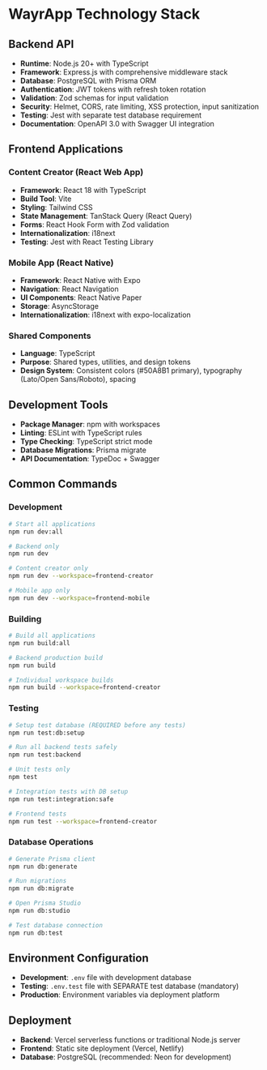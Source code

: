 # WayrApp Technology Stack

## Backend API
- **Runtime**: Node.js 20+ with TypeScript
- **Framework**: Express.js with comprehensive middleware stack
- **Database**: PostgreSQL with Prisma ORM
- **Authentication**: JWT tokens with refresh token rotation
- **Validation**: Zod schemas for input validation
- **Security**: Helmet, CORS, rate limiting, XSS protection, input sanitization
- **Testing**: Jest with separate test database requirement
- **Documentation**: OpenAPI 3.0 with Swagger UI integration

## Frontend Applications

### Content Creator (React Web App)
- **Framework**: React 18 with TypeScript
- **Build Tool**: Vite
- **Styling**: Tailwind CSS
- **State Management**: TanStack Query (React Query)
- **Forms**: React Hook Form with Zod validation
- **Internationalization**: i18next
- **Testing**: Jest with React Testing Library

### Mobile App (React Native)
- **Framework**: React Native with Expo
- **Navigation**: React Navigation
- **UI Components**: React Native Paper
- **Storage**: AsyncStorage
- **Internationalization**: i18next with expo-localization

### Shared Components
- **Language**: TypeScript
- **Purpose**: Shared types, utilities, and design tokens
- **Design System**: Consistent colors (#50A8B1 primary), typography (Lato/Open Sans/Roboto), spacing

## Development Tools
- **Package Manager**: npm with workspaces
- **Linting**: ESLint with TypeScript rules
- **Type Checking**: TypeScript strict mode
- **Database Migrations**: Prisma migrate
- **API Documentation**: TypeDoc + Swagger

## Common Commands

### Development
```bash
# Start all applications
npm run dev:all

# Backend only
npm run dev

# Content creator only
npm run dev --workspace=frontend-creator

# Mobile app only
npm run dev --workspace=frontend-mobile
```

### Building
```bash
# Build all applications
npm run build:all

# Backend production build
npm run build

# Individual workspace builds
npm run build --workspace=frontend-creator
```

### Testing
```bash
# Setup test database (REQUIRED before any tests)
npm run test:db:setup

# Run all backend tests safely
npm run test:backend

# Unit tests only
npm test

# Integration tests with DB setup
npm run test:integration:safe

# Frontend tests
npm run test --workspace=frontend-creator
```

### Database Operations
```bash
# Generate Prisma client
npm run db:generate

# Run migrations
npm run db:migrate

# Open Prisma Studio
npm run db:studio

# Test database connection
npm run db:test
```

## Environment Configuration
- **Development**: `.env` file with development database
- **Testing**: `.env.test` file with SEPARATE test database (mandatory)
- **Production**: Environment variables via deployment platform

## Deployment
- **Backend**: Vercel serverless functions or traditional Node.js server
- **Frontend**: Static site deployment (Vercel, Netlify)
- **Database**: PostgreSQL (recommended: Neon for development)